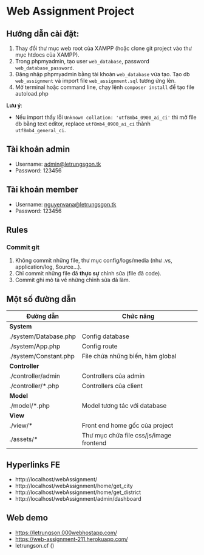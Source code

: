 # Web Assignment Project
## Hướng dẫn cài đặt:
1. Thay đổi thư mục web root của XAMPP (hoặc clone git project vào thư mục htdocs của XAMPP).
2. Trong phpmyadmin, tạo user `web_database`, password `web_database_password`.
3. Đăng nhập phpmyadmin bằng tài khoản `web_database` vừa tạo. Tạo db `web_assignment` và import file `web_assignment.sql` tương ứng lên.
4. Mở terminal hoặc command line, chạy lệnh ```composer install``` để tạo file autoload.php

**Lưu ý**: 
- Nếu import thấy lỗi `Unknown collation: 'utf8mb4_0900_ai_ci'` thì mở file db bằng text editor, replace `utf8mb4_0900_ai_ci` thành `utf8mb4_general_ci`.

## Tài khoản admin
- Username: admin@letrungsgon.tk
- Password: 123456

## Tài khoản member
- Username: nguyenvana@letrungsgon.tk
- Password: 123456

## Rules
### Commit git
1. Không commit những file, thư mục config/logs/media (như .vs, application/log, Source...).
2. Chỉ commit những file đã **thực sự** chỉnh sửa (file đã code).
3. Commit ghi mô tả về những chỉnh sửa đã làm.

## Một số đường dẫn
Đường dẫn|Chức năng
---|---
**System**|
./system/Database.php|Config database
./system/App.php|Config route
./system/Constant.php|File chứa những biến, hàm global
**Controller**|
./controller/admin|Controllers của admin
./controller/*.php|Controllers của client
**Model**|
./model/*.php|Model tương tác với database
**View**|
./view/*|Front end home gốc của project
./assets/*|Thư mục chứa file css/js/image frontend

## Hyperlinks FE
* http://localhost/webAssignment/
* http://localhost/webAssignment/home/get_city
* http://localhost/webAssignment/home/get_district
* http://localhost/webAssignment/admin/dashboard

## Web demo
* https://letrungson.000webhostapp.com/
* https://web-assignment-211.herokuapp.com/
* letrungson.cf ()